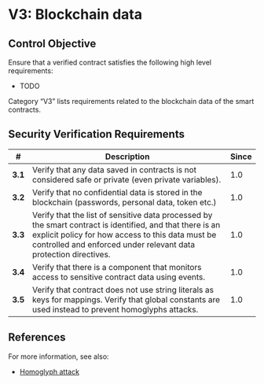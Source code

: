 # V3: Blockchain data

## Control Objective

Ensure that a verified contract satisfies the following high level requirements:
* TODO

Category “V3” lists requirements related to the blockchain data of the smart contracts.

## Security Verification Requirements

| # | Description | Since |
| --- | --- | --- |
| **3.1** | Verify that any data saved in contracts is not considered safe or private (even private variables). | 1.0 |
| **3.2** | Verify that no confidential data is stored in the blockchain (passwords, personal data, token etc.) | 1.0 |
| **3.3** | Verify that the list of sensitive data processed by the smart contract is identified, and that there is an explicit policy for how access to this data must be controlled and enforced under relevant data protection directives. | 1.0 |
| **3.4** | Verify that there is a component that monitors access to sensitive contract data using events. | 1.0 |
| **3.5** | Verify that contract does not use string literals as keys for mappings. Verify that global constants are used instead to prevent homoglyphs attacks. | 1.0 |


## References

For more information, see also:

* [Homoglyph attack](https://github.com/Arachnid/uscc/tree/master/submissions-2017/marcogiglio)
